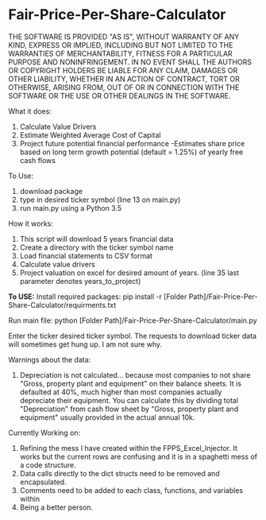 # Fair-Price-Per-Share-Calculator
THE SOFTWARE IS PROVIDED "AS IS", WITHOUT WARRANTY OF ANY KIND, EXPRESS OR IMPLIED, INCLUDING BUT NOT LIMITED TO THE WARRANTIES OF MERCHANTABILITY, FITNESS FOR A PARTICULAR PURPOSE AND NONINFRINGEMENT. IN NO EVENT SHALL THE AUTHORS OR COPYRIGHT HOLDERS BE LIABLE FOR ANY CLAIM, DAMAGES OR OTHER LIABILITY, WHETHER IN AN ACTION OF CONTRACT, TORT OR OTHERWISE, ARISING FROM, OUT OF OR IN CONNECTION WITH THE SOFTWARE OR THE USE OR OTHER DEALINGS IN THE SOFTWARE.


What it does:
1. Calculate Value Drivers
2. Estimate Weighted Average Cost of Capital 
3. Project future potential financial performance 
    -Estimates share price based on long term growth potential (default = 1.25%) of yearly free cash flows

To Use:
1. download package
2. type in desired ticker symbol (line 13 on main.py)
3. run main.py using a Python 3.5

How it works:
1. This script will download 5 years financial data
2. Create a directory with the ticker symbol name
3. Load financial statements to CSV format
4. Calculate value drivers
5. Project valuation on excel for desired amount of years. (line 35 last parameter denotes years_to_project)

<b>To USE:</b> 
Install required packages:
pip install -r [Folder Path]/Fair-Price-Per-Share-Calculator/requirments.txt

Run main file:
python [Folder Path]/Fair-Price-Per-Share-Calculator/main.py

Enter the ticker desired ticker symbol. The requests to download ticker data will sometimes get hung up. I am not sure why.

Warnings about the data: 
1. Depreciation is not calculated... because most companies to not share "Gross, property plant and equipment" on their balance sheets. It is defaulted at 40%, much higher than most companies actually depreciate their equipment. You can calculate this by dividing total "Depreciation" from cash flow sheet by "Gross, property plant and equipment" usually provided in the actual annual 10k.


Currently Working on:
1. Refining the mess I have created within the FPPS_Excel_Injector. It works but the current rows are confusing and it is in a spaghetti mess of a code structure.
2. Data calls directly to the dict structs need to be removed and encapsulated.
3. Comments need to be added to each class, functions, and variables within
4. Being a better person.
